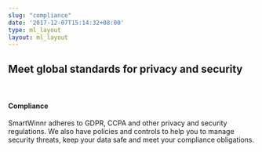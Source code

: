 ```yaml
---
slug: "compliance"
date: '2017-12-07T15:14:32+08:00'
type: ml_layout
layout: ml_layout
---
```


<section class="">
  <div class="padding50 ml-pure-white-background ">
    <div class="row ml_div_contents_in_center ">
      <!-- <div class="col-lg-3 col-md-12 col-sm-12 col-xs-12">
        <h4><b>Table of Contents</b></h4><br>
        <p><b><a href="#policy-covers"> What this policy covers</a></b></p>  
        <p><b><a href="#information-we-collect-about-you">  What information we collect about you</a></b></p>
        <p><b><a href="">  How we use information we collect</a></b></p>
        <p><b><a href=""> How we share information we collect</a></b></p>
        <p><b><a href="">  How we store and secure information we collect</a></b></p> 
        <p><b><a href="">  How to access and control your information</a></b></p>
        <p><b><a href=""> How we transfer information we collect internationally</a></b></p>
        <p><b><a href=""> Other important privacy information</a></b></p>  
      </div> -->
      <div class="col-lg-8 col-md-12 col-sm-12 col-xs-12">
        <h2><b>Meet global standards for privacy and security</b></h2><br>
    <p> <h4><b>Compliance</b></h4></p>
     <p>
      SmartWinnr adheres to GDPR, CCPA and other privacy and security regulations. We also have policies and controls to help you to manage security threats, keep your data safe and meet your compliance obligations.
    </p>
   </div>
    </div>
  </div>
</section>
